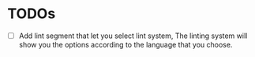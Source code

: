 # TODOs

- [ ] Add lint segment that let you select lint system, The linting system will show you the options according to the language that you choose.

